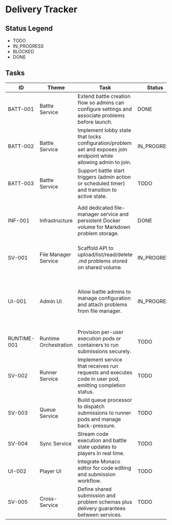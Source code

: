 # Delivery Tracker

## Status Legend

- TODO
- IN_PROGRESS
- BLOCKED
- DONE

## Tasks

| ID          | Theme                 | Task                                                                                                               | Status      | Notes                                                                                    |
| ----------- | --------------------- | ------------------------------------------------------------------------------------------------------------------ | ----------- | ---------------------------------------------------------------------------------------- |
| BATT-001    | Battle Service        | Extend battle creation flow so admins can configure settings and associate problems before launch.                 | DONE        | Depends on problem manager API.                                                          |
| BATT-002    | Battle Service        | Implement lobby state that locks configuration/problem set and exposes join endpoint while allowing admin to join. | IN_PROGRESS | Requires state machine update and event triggers.                                        |
| BATT-003    | Battle Service        | Support battle start triggers (admin action or scheduled timer) and transition to active state.                    | TODO        | Requires integration with queue bootstrap.                                               |
| INF-001     | Infrastructure        | Add dedicated file-manager service and persistent Docker volume for Markdown problem storage.                      | DONE        | Update docker-compose and environment docs.                                              |
| SV-001      | File Manager Service  | Scaffold API to upload/list/read/delete .md problems stored on shared volume.                                      | IN_PROGRESS | Provide metadata (hash, slug) for battle service.                                        |                                   |
| UI-001      | Admin UI              | Allow battle admins to manage configuration and attach problems from file manager.                                 | IN_PROGRESS | Drafted admin configuration scaffolding; waiting on SV-001 for real API wiring. |
| RUNTIME-001 | Runtime Orchestration | Provision per-user execution pods or containers to run submissions securely.                                       | TODO        | Decide on container runtime strategy.                                                    |
| SV-002      | Runner Service        | Implement service that receives run requests and executes code in user pod, emitting completion status.            | TODO        | Needs messaging contract with queue and sync services.                                   |
| SV-003      | Queue Service         | Build queue processor to dispatch submissions to runner pods and manage back-pressure.                             | TODO        | Define queue storage (Redis, NATS, etc.).                                                |
| SV-004      | Sync Service          | Stream code execution and battle state updates to players in real time.                                            | TODO        | Likely WebSocket or SSE gateway.                                                         |
| UI-002      | Player UI             | Integrate Monaco editor for code editing and submission workflow.                                                  | TODO        | Replace current editor components.                                                       |
| SV-005      | Cross-Service         | Define shared submission and problem schemas plus delivery guarantees between services.                            | TODO        | Needed for queue, runner, sync alignment.                                                |
